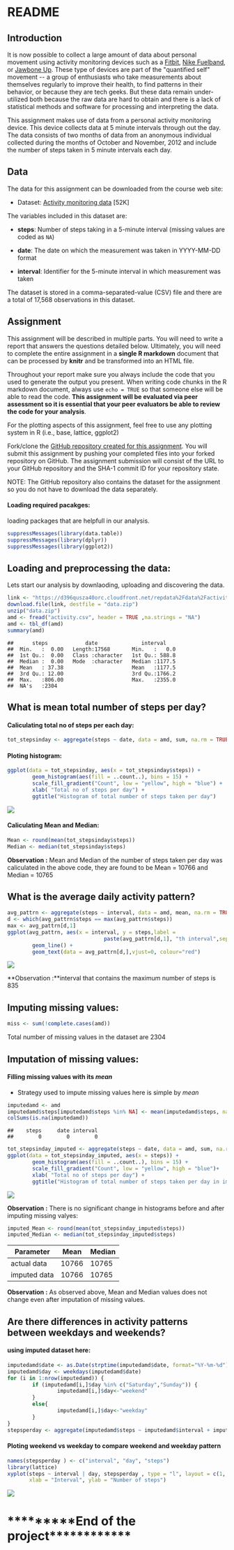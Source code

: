 README
====================================
## Introduction

It is now possible to collect a large amount of data about personal
movement using activity monitoring devices such as a
[Fitbit](http://www.fitbit.com), [Nike
Fuelband](http://www.nike.com/us/en_us/c/nikeplus-fuelband), or
[Jawbone Up](https://jawbone.com/up). These type of devices are part of
the "quantified self" movement -- a group of enthusiasts who take
measurements about themselves regularly to improve their health, to
find patterns in their behavior, or because they are tech geeks. But
these data remain under-utilized both because the raw data are hard to
obtain and there is a lack of statistical methods and software for
processing and interpreting the data.

This assignment makes use of data from a personal activity monitoring
device. This device collects data at 5 minute intervals through out the
day. The data consists of two months of data from an anonymous
individual collected during the months of October and November, 2012
and include the number of steps taken in 5 minute intervals each day.

## Data

The data for this assignment can be downloaded from the course web
site:

* Dataset: [Activity monitoring data](https://d396qusza40orc.cloudfront.net/repdata%2Fdata%2Factivity.zip) [52K]

The variables included in this dataset are:

* **steps**: Number of steps taking in a 5-minute interval (missing
    values are coded as `NA`)

* **date**: The date on which the measurement was taken in YYYY-MM-DD
    format

* **interval**: Identifier for the 5-minute interval in which
    measurement was taken




The dataset is stored in a comma-separated-value (CSV) file and there
are a total of 17,568 observations in this
dataset.


## Assignment

This assignment will be described in multiple parts. You will need to
write a report that answers the questions detailed below. Ultimately,
you will need to complete the entire assignment in a **single R
markdown** document that can be processed by **knitr** and be
transformed into an HTML file.

Throughout your report make sure you always include the code that you
used to generate the output you present. When writing code chunks in
the R markdown document, always use `echo = TRUE` so that someone else
will be able to read the code. **This assignment will be evaluated via
peer assessment so it is essential that your peer evaluators be able
to review the code for your analysis**.

For the plotting aspects of this assignment, feel free to use any
plotting system in R (i.e., base, lattice, ggplot2)

Fork/clone the [GitHub repository created for this
assignment](http://github.com/rdpeng/RepData_PeerAssessment1). You
will submit this assignment by pushing your completed files into your
forked repository on GitHub. The assignment submission will consist of
the URL to your GitHub repository and the SHA-1 commit ID for your
repository state.

NOTE: The GitHub repository also contains the dataset for the
assignment so you do not have to download the data separately.

#### Loading required pacakges:

loading packages that are helpfull in our analysis.

``` r
suppressMessages(library(data.table))
suppressMessages(library(dplyr))
suppressMessages(library(ggplot2))
```

Loading and preprocessing the data:
-----------------------------------

Lets start our analysis by downlaoding, uploading and discovering the data.

``` r
link <- "https://d396qusza40orc.cloudfront.net/repdata%2Fdata%2Factivity.zip"
download.file(link, destfile = "data.zip")
unzip("data.zip")
amd <- fread("activity.csv", header = TRUE ,na.strings = "NA")
amd <- tbl_df(amd)
summary(amd)
```

    ##      steps            date              interval     
    ##  Min.   :  0.00   Length:17568       Min.   :   0.0  
    ##  1st Qu.:  0.00   Class :character   1st Qu.: 588.8  
    ##  Median :  0.00   Mode  :character   Median :1177.5  
    ##  Mean   : 37.38                      Mean   :1177.5  
    ##  3rd Qu.: 12.00                      3rd Qu.:1766.2  
    ##  Max.   :806.00                      Max.   :2355.0  
    ##  NA's   :2304

What is mean total number of steps per day?
-------------------------------------------

#### Caliculating total no of steps per each day:

``` r
tot_stepsinday <- aggregate(steps ~ date, data = amd, sum, na.rm = TRUE)
```

#### Ploting histogram:

``` r
ggplot(data = tot_stepsinday, aes(x = tot_stepsinday$steps)) +
        geom_histogram(aes(fill = ..count..), bins = 15) +
        scale_fill_gradient("Count", low = "yellow", high = "blue") +
        xlab( "Total no of steps per day") +
        ggtitle("Histogram of total number of steps taken per day")
```

![](figure/unnamed-chunk-4-1.png)

#### Caliculating Mean and Median:

``` r
Mean <- round(mean(tot_stepsinday$steps))
Median <- median(tot_stepsinday$steps)
```

**Observation :** Mean and Median of the number of steps taken per day was caliculated in the above code, they are found to be Mean = 10766 and Median = 10765

What is the average daily activity pattern?
-------------------------------------------

``` r
avg_pattrn <- aggregate(steps ~ interval, data = amd, mean, na.rm = TRUE)
d <- which(avg_pattrn$steps == max(avg_pattrn$steps))
max <- avg_pattrn[d,1]
ggplot(avg_pattrn, aes(x = interval, y = steps,label = 
                               paste(avg_pattrn[d,1], "th interval",sep = ""))) +
        geom_line() +
        geom_text(data = avg_pattrn[d,],vjust=0, colour="red")
```

![](figure/unnamed-chunk-6-1.png)

**Observation :**interval that contains the maximum number of steps is 835

Imputing missing values:
------------------------

``` r
miss <- sum(!complete.cases(amd))
```

Total number of missing values in the dataset are 2304

Imputation of missing values:
-----------------------------

#### Filling missing values with its *mean*

-   Strategy used to impute missing values here is simple by *mean*

``` r
imputedamd <- amd
imputedamd$steps[imputedamd$steps %in% NA] <- mean(imputedamd$steps, na.rm = TRUE)
colSums(is.na(imputedamd))
```

    ##    steps     date interval 
    ##        0        0        0

``` r
tot_stepsinday_imputed <- aggregate(steps ~ date, data = amd, sum, na.rm = TRUE)
ggplot(data = tot_stepsinday_imputed, aes(x = steps)) +
        geom_histogram(aes(fill = ..count..), bins = 15) +
        scale_fill_gradient("Count", low = "yellow", high = "blue")+
        xlab( "Total no of steps per day") +
        ggtitle("Histogram of total number of steps taken per day in imputed dataset")
```

![](figure/unnamed-chunk-9-1.png)

**Observation :** There is no significant change in histograms before and after imputing missing valyes:

``` r
imputed_Mean <- round(mean(tot_stepsinday_imputed$steps))
imputed_Median <- median(tot_stepsinday_imputed$steps)
```

| Parameter    | Mean  | Median |
|--------------|-------|--------|
| actual data  | 10766 | 10765  |
| imputed data | 10766 | 10765  |

**Observation :** As observed above, Mean and Median values does not change even after imputation of missing values.

Are there differences in activity patterns between weekdays and weekends?
-------------------------------------------------------------------------

#### using imputed dataset here:

``` r
imputedamd$date <- as.Date(strptime(imputedamd$date, format="%Y-%m-%d"))
imputedamd$day <- weekdays(imputedamd$date)
for (i in 1:nrow(imputedamd)) {
        if (imputedamd[i,]$day %in% c("Saturday","Sunday")) {
                imputedamd[i,]$day<-"weekend"
        }
        else{
                imputedamd[i,]$day<-"weekday"
        }
}
stepsperday <- aggregate(imputedamd$steps ~ imputedamd$interval + imputedamd$day, imputedamd, mean)
```

#### Ploting weekend vs weekday to compare weekend and weekday pattern

``` r
names(stepsperday ) <- c("interval", "day", "steps")
library(lattice)
xyplot(steps ~ interval | day, stepsperday , type = "l", layout = c(1, 2), 
       xlab = "Interval", ylab = "Number of steps")
```

![](figure/unnamed-chunk-12-1.png)

\*\*\*\*\*\*\*\*\*End of the project\*\*\*\*\*\*\*\*\*\*\*\*
============================================================
